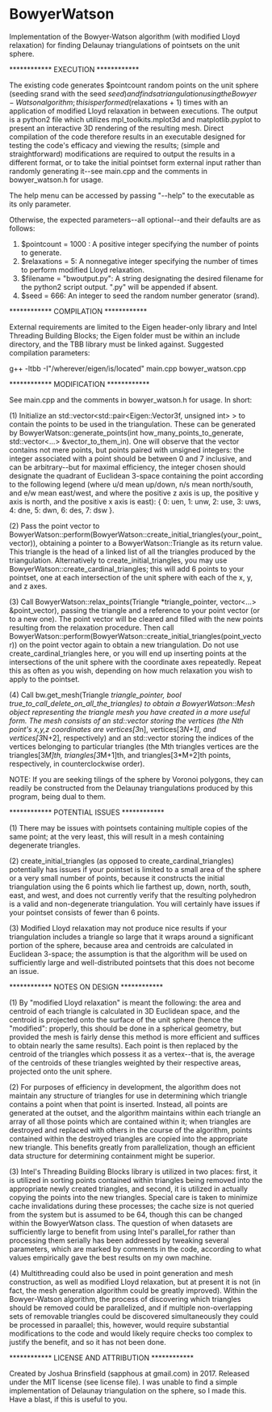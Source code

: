 # BowyerWatson
Implementation of the Bowyer-Watson algorithm (with modified Lloyd relaxation) for finding Delaunay triangulations of pointsets on the unit sphere.

************ EXECUTION ************

The existing code generates $pointcount random points on the unit sphere (seeding srand with the seed $seed) and finds a triangulation using the Bowyer-Watson algorithm; this is performed ($relaxations + 1) times with an application of modified Lloyd relaxation in between executions. The output is a python2 file which utilizes mpl_toolkits.mplot3d and matplotlib.pyplot to present an interactive 3D rendering of the resulting mesh. Direct compilation of the code therefore results in an executable designed for testing the code's efficacy and viewing the results; (simple and straightforward) modifications are required to output the results in a different format, or to take the initial pointset form external input rather than randomly generating it--see main.cpp and the comments in bowyer_watson.h for usage.

The help menu can be accessed by passing "--help" to the executable as its only parameter.

Otherwise, the expected parameters--all optional--and their defaults are as follows:
  1) $pointcount = 1000 : A positive integer specifying the number of points to generate.
  2) $relaxations = 5: A nonnegative integer specifying the number of times to perform modified Lloyd relaxation.
  3) $filename = "bwoutput.py": A string designating the desired filename for the python2 script output. ".py" will be appended if absent.
  4) $seed = 666: An integer to seed the random number generator (srand).

************ COMPILATION ************

External requirements are limited to the Eigen header-only library and Intel Threading Building Blocks; the Eigen folder must be within an include directory, and the TBB library must be linked against. Suggested compilation parameters:

g++ -ltbb -I"/wherever/eigen/is/located" main.cpp bowyer_watson.cpp

************ MODIFICATION ************

See main.cpp and the comments in bowyer_watson.h for usage. In short:

(1) Initialize an std::vector<std::pair<Eigen::Vector3f, unsigned int> > to contain the points to be used in the triangulation. These can be generated by BowyerWatson::generate_points(int how_many_points_to_generate, std::vector<...> &vector_to_them_in). One will observe that the vector contains not mere points, but points paired with unsigned integers: the integer associated with a point should be between 0 and 7 inclusive, and can be arbitrary--but for maximal efficiency, the integer chosen should designate the quadrant of Euclidean 3-space containing the point according to the following legend (where u/d mean up/down, n/s mean north/south, and e/w mean east/west, and where the positive z axis is up, the positive y axis is north, and the positive x axis is east): { 0: uen, 1: unw, 2: use, 3: uws, 4: dne, 5: dwn, 6: des, 7: dsw }.

(2) Pass the point vector to BowyerWatson::perform(BowyerWatson::create_initial_triangles(your_point_vector)), obtaining a pointer to a BowyerWatson::Triangle as its return value. This triangle is the head of a linked list of all the triangles produced by the triangulation. Alternatively to create_initial_triangles, you may use BowyerWatson::create_cardinal_triangles; this will add 6 points to your pointset, one at each intersection of the unit sphere with each of the x, y, and z axes.

(3) Call BowyerWatson::relax_points(Triangle *triangle_pointer, vector<...> &point_vector), passing the triangle and a reference to your point vector (or to a new one). The point vector will be cleared and filled with the new points resulting from the relaxation procedure. Then call BowyerWatson::perform(BowyerWatson::create_initial_triangles(point_vector)) on the point vector again to obtain a new triangulation. Do not use create_cardinal_triangles here, or you will end up inserting points at the intersections of the unit sphere with the coordinate axes repeatedly. Repeat this as often as you wish, depending on how much relaxation you wish to apply to the pointset.

(4) Call bw.get_mesh(Triangle *triangle_pointer, bool true_to_call_delete_on_all_the_triangles) to obtain a BowyerWatson::Mesh object representing the triangle mesh you have created in a more useful form. The mesh consists of an std::vector<float> storing the vertices (the Nth point's x,y,z coordinates are vertices[3*n], vertices[3*N+1], and vertices[3*N+2], respectively) and an std::vector<unsigned int> storing the indices of the vertices belonging to particular triangles (the Mth triangles vertices are the triangles[3*M]th, triangles[3*M+1]th, and triangles[3*M+2]th points, respectively, in counterclockwise order).

NOTE: If you are seeking tilings of the sphere by Voronoi polygons, they can readily be constructed from the Delaunay triangulations produced by this program, being dual to them.

************ POTENTIAL ISSUES ************

(1) There may be issues with pointsets containing multiple copies of the same point; at the very least, this will result in a mesh containing degenerate triangles.

(2) create_initial_triangles (as opposed to create_cardinal_triangles) potentially has issues if your pointset is limited to a small area of the sphere or a very small number of points, because it constructs the initial triangulation using the 6 points which lie farthest up, down, north, south, east, and west, and does not currently verify that the resulting polyhedron is a valid and non-degenerate triangulation. You will certainly have issues if your pointset consists of fewer than 6 points.

(3) Modified Lloyd relaxation may not produce nice results if your triangulation includes a triangle so large that it wraps around a significant portion of the sphere, because area and centroids are calculated in Euclidean 3-space; the assumption is that the algorithm will be used on sufficiently large and well-distributed pointsets that this does not become an issue.

************ NOTES ON DESIGN ************

(1) By "modified Lloyd relaxation" is meant the following: the area and centroid of each triangle is calculated in 3D Euclidean space, and the centroid is projected onto the surface of the unit sphere (hence the "modified": properly, this should be done in a spherical geometry, but provided the mesh is fairly dense this method is more efficient and suffices to obtain nearly the same results). Each point is then replaced by the centroid of the triangles which possess it as a vertex--that is, the average of the centroids of these triangles weighted by their respective areas, projected onto the unit sphere.

(2) For purposes of efficiency in development, the algorithm does not maintain any structure of triangles for use in determining which triangle contains a point when that point is inserted. Instead, all points are generated at the outset, and the algorithm maintains within each triangle an array of all those points which are contained within it; when triangles are destroyed and replaced with others in the course of the algorithm, points contained within the destroyed triangles are copied into the appropriate new triangle. This benefits greatly from parallelization, though an efficient data structure for determining containment  might be superior.

(3) Intel's Threading Building Blocks library is utilized in two places: first, it is utilized in sorting points contained within triangles being removed into the appropriate newly created triangles, and second, it is utilized in actually copying the points into the new triangles. Special care is taken to minimize cache invalidations during these processes; the cache size is not queried from the system but is assumed to be 64, though this can be changed within the BowyerWatson class. The question of when datasets are sufficiently large to benefit from using Intel's parallel_for rather than processing them serially has been addressed by tweaking several parameters, which are marked by comments in the code, according to what values empirically gave the best results on my own machine.

(4) Multithreading could also be used in point generation and mesh construction, as well as modified Lloyd relaxation, but at present it is not (in fact, the mesh generation algorithm could be greatly improved). Within the Bowyer-Watson algorithm, the process of discovering which triangles should be removed could be parallelized, and if multiple non-overlapping sets of removable triangles could be discovered simultaneously they could be processed in paraallel; this, however, would require substantial modifications to the code and would likely require checks too complex to justify the benefit, and so it has not been done.

************ LICENSE AND ATTRIBUTION ************

Created by Joshua Brinsfield (sapphous at gmail.com) in 2017.
Released under the MIT license (see license file).
I was unable to find a simple implementation of Delaunay triangulation on the sphere, so I made this. Have a blast, if this is useful to you.
